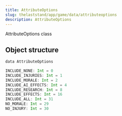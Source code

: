 ```yaml
---
title: AttributeOptions
slug: thelaststand/app/game/data/attributeoptions
description: AttributeOptions
---
```


AttributeOptions class

## Object structure

```scala
data AttributeOptions

INCLUDE_NONE: Int = 0
INCLUDE_INJURIES: Int = 1
INCLUDE_MORALE: Int = 2
INCLUDE_AI_EFFECTS: Int = 4
INCLUDE_RESEARCH: Int = 8
INCLUDE_EFFECTS: Int = 16
INCLUDE_ALL: Int = 31
NO_MORALE: Int = 29
NO_INJURY: Int = 30

```
